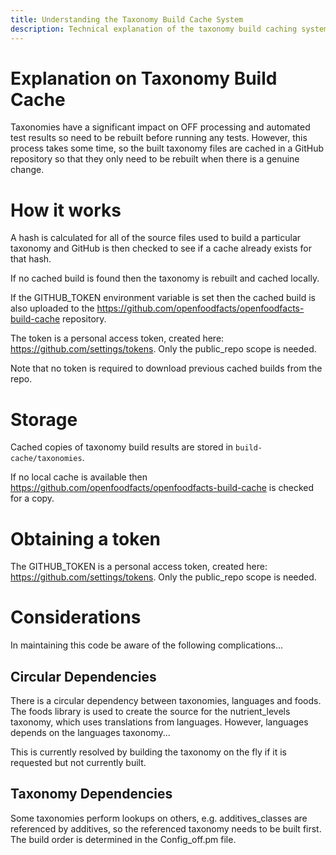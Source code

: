 ```yaml
---
title: Understanding the Taxonomy Build Cache System
description: Technical explanation of the taxonomy build caching system in Open Food Facts, including how caches are created, stored, and managed using GitHub for improved build performance
---
```


# Explanation on Taxonomy Build Cache

Taxonomies have a significant impact on OFF processing and automated test results so need to be rebuilt before running any tests. However, this process takes some time, so the built taxonomy files are cached in a GitHub repository so that they only need to be rebuilt when there is a genuine change.

# How it works

A hash is calculated for all of the source files used to build a particular taxonomy and GitHub is then checked to see if a cache already exists for that hash.

If no cached build is found then the taxonomy is rebuilt and cached locally.

If the GITHUB_TOKEN environment variable is set then the cached build is also uploaded to the https://github.com/openfoodfacts/openfoodfacts-build-cache repository.

The token is a personal access token, created here: https://github.com/settings/tokens.
Only the public_repo scope is needed.

Note that no token is required to download previous cached builds from the repo.

# Storage

Cached copies of taxonomy build results are stored in `build-cache/taxonomies`.

If no local cache is available then https://github.com/openfoodfacts/openfoodfacts-build-cache is checked for a copy.


# Obtaining a token

The GITHUB_TOKEN is a personal access token, created here: https://github.com/settings/tokens. Only the public_repo scope is needed.

# Considerations

In maintaining this code be aware of the following complications...

## Circular Dependencies

There is a circular dependency between taxonomies, languages and foods. The foods library is used to create the source for the nutrient_levels taxonomy, which uses translations from languages. However, languages depends on the languages taxonomy...

This is currently resolved by building the taxonomy on the fly if it is requested but not currently built.

## Taxonomy Dependencies

Some taxonomies perform lookups on others, e.g. additives_classes are referenced by additives, so the referenced taxonomy needs to be built first. The build order is determined in the Config_off.pm file.

